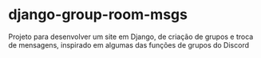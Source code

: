 # django-group-room-msgs
Projeto para desenvolver um site em Django, de criação de grupos e troca de mensagens, inspirado em algumas das funções de grupos do Discord
